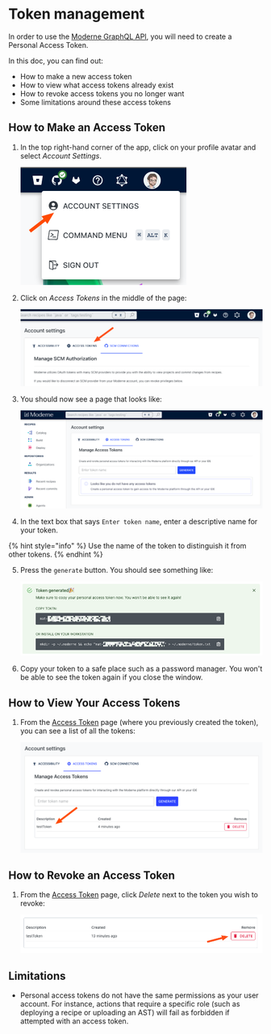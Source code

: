 # Token management

In order to use the [Moderne GraphQL API](https://api.public.moderne.io/), you will need to create a Personal Access Token.

In this doc, you can find out:
* How to make a new access token
* How to view what access tokens already exist
* How to revoke access tokens you no longer want
* Some limitations around these access tokens

## How to Make an Access Token

1. In the top right-hand corner of the app, click on your profile avatar and select _Account Settings_.
    
    ![Account Settings Menu](../.gitbook/assets/account-settings-menu.png)

2. Click on _Access Tokens_ in the middle of the page:

    ![Access Token Menu](../.gitbook/assets/access-token-menu.png)

3. You should now see a page that looks like:

    ![Access Tokens Page](../.gitbook/assets/access-token-page.png)

4. In the text box that says `Enter token name`, enter a descriptive name for your token.

{% hint style="info" %}
Use the name of the token to distinguish it from other tokens.
{% endhint %}

5. Press the `generate` button. You should see something like: 

    ![Hint: Click the clipboard icon to copy your access token](../.gitbook/assets/obfuscated-token.png)

6. Copy your token to a safe place such as a password manager. You won't be able to see the token again if you close the window. 

## How to View Your Access Tokens

1. From the [Access Token](https://public.moderne.io/settings/access-token) page (where you previously created the token), you can see a list of all the tokens:

    ![Access Token List](../.gitbook/assets/access-token-list.png)

## How to Revoke an Access Token

1. From the [Access Token](https://public.moderne.io/settings/access-token) page, click _Delete_ next to the token you wish to revoke:

    ![Delete Access Token](../.gitbook/assets/delete-access-token.png)

## Limitations

* Personal access tokens do not have the same permissions as your user account. For instance, actions that require a specific role (such as deploying a recipe or uploading an AST) will fail as forbidden if attempted with an access token.
